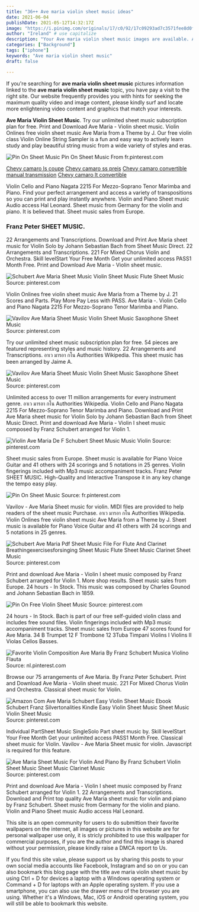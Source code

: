 ```yaml
---
title: "36++ Ave maria violin sheet music ideas"
date: 2021-06-04
publishDate: 2021-05-12T14:32:17Z
image: "https://i.pinimg.com/originals/17/c0/92/17c09293ad7c3571fee8d0fe72c25fe2.gif"
author: "Ireland" # use capitalize
description: "Your Ave maria violin sheet music images are available. Ave maria violin sheet music are a topic that is being searched for and liked by netizens now. You can Get the Ave maria violin sheet music files here. Download all royalty-free images."
categories: ["Background"]
tags: ["iphone"]
keywords: "Ave maria violin sheet music"
draft: false

---
```


If you're searching for **ave maria violin sheet music** pictures information linked to the **ave maria violin sheet music** topic, you have pay a visit to the right  site.  Our website frequently  provides you with  hints  for seeking  the maximum  quality video and image  content, please kindly surf and locate more enlightening video content and graphics  that match your interests.

**Ave Maria Violin Sheet Music**. Try our unlimited sheet music subscription plan for free. Print and Download Ave Maria - Violin sheet music. Violin Onlines free violin sheet music Ave Maria from a Theme by J. Our free violin class Violin Online String Sampler is a fun and easy way to actively learn study and play beautiful string music from a wide variety of styles and eras.

![Pin On Sheet Music](https://i.pinimg.com/originals/d0/b6/91/d0b6910d95afcc3ebd564ab5222d413c.jpg "Pin On Sheet Music")
Pin On Sheet Music From fr.pinterest.com

[Chevy camaro ls coupe](/chevy-camaro-ls-coupe/)
[Chevy camaro ss preis](/chevy-camaro-ss-preis/)
[Chevy camaro convertible manual transmission](/chevy-camaro-convertible-manual-transmission/)
[Chevy camaro lt convertible](/chevy-camaro-lt-convertible/)

Violin Cello and Piano Nagata 2215 For Mezzo-Soprano Tenor Marimba and Piano. Find your perfect arrangement and access a variety of transpositions so you can print and play instantly anywhere. Violin and Piano Sheet music Audio access Hal Leonard. Sheet music from Germany for the violin and piano. It is believed that. Sheet music sales from Europe.

### Franz Peter SHEET MUSIC.

22 Arrangements and Transcriptions. Download and Print Ave Maria sheet music for Violin Solo by Johann Sebastian Bach from Sheet Music Direct. 22 Arrangements and Transcriptions. 221 For Mixed Chorus Violin and Orchestra. Skill levelStart Your Free Month Get your unlimited access PASS1 Month Free. Print and Download Ave Maria - Violin sheet music.


![Schubert Ave Maria Sheet Music Violin Sheet Music Flute Sheet Music](https://i.pinimg.com/originals/0e/97/6a/0e976a20ad2f810ff99489d9c1830aea.png "Schubert Ave Maria Sheet Music Violin Sheet Music Flute Sheet Music")
Source: pinterest.com

Violin Onlines free violin sheet music Ave Maria from a Theme by J. 21 Scores and Parts. Play More Pay Less with PASS. Ave Maria -. Violin Cello and Piano Nagata 2215 For Mezzo-Soprano Tenor Marimba and Piano.

![Vavilov Ave Maria Sheet Music Violin Sheet Music Saxophone Sheet Music](https://i.pinimg.com/originals/fd/80/9c/fd809cefafc0d14bc977dfedeb69e086.png "Vavilov Ave Maria Sheet Music Violin Sheet Music Saxophone Sheet Music")
Source: pinterest.com

Try our unlimited sheet music subscription plan for free. 54 pieces are featured representing styles and music history. 22 Arrangements and Transcriptions. อาเว มารอา กโน Authorities Wikipedia. This sheet music has been arranged by Jaime A.

![Vavilov Ave Maria Sheet Music Violin Sheet Music Saxophone Sheet Music](https://i.pinimg.com/originals/15/d1/12/15d112ddbe0b7f6cca09dcd74e5e7114.png "Vavilov Ave Maria Sheet Music Violin Sheet Music Saxophone Sheet Music")
Source: pinterest.com

Unlimited access to over 11 million arrangements for every instrument genre. อาเว มารอา กโน Authorities Wikipedia. Violin Cello and Piano Nagata 2215 For Mezzo-Soprano Tenor Marimba and Piano. Download and Print Ave Maria sheet music for Violin Solo by Johann Sebastian Bach from Sheet Music Direct. Print and download Ave Maria - Violin I sheet music composed by Franz Schubert arranged for Violin 1.

![Violin Ave Maria De F Schubert Sheet Music Music Violin](https://i.pinimg.com/originals/24/9d/8b/249d8bf6fccea08eb816e170eb2e93a6.png "Violin Ave Maria De F Schubert Sheet Music Music Violin")
Source: pinterest.com

Sheet music sales from Europe. Sheet music is available for Piano Voice Guitar and 41 others with 24 scorings and 5 notations in 25 genres. Violin fingerings included with Mp3 music accompaniment tracks. Franz Peter SHEET MUSIC. High-Quality and Interactive Transpose it in any key change the tempo easy play.

![Pin On Sheet Music](https://i.pinimg.com/originals/d0/b6/91/d0b6910d95afcc3ebd564ab5222d413c.jpg "Pin On Sheet Music")
Source: fr.pinterest.com

Vavilov - Ave Maria Sheet music for violin. MIDI files are provided to help readers of the sheet music Purchase. อาเว มารอา กโน Authorities Wikipedia. Violin Onlines free violin sheet music Ave Maria from a Theme by J. Sheet music is available for Piano Voice Guitar and 41 others with 24 scorings and 5 notations in 25 genres.

![Schubert Ave Maria Pdf Sheet Music File For Flute And Clarinet Breathingexercisesforsinging Sheet Music Flute Sheet Music Clarinet Sheet Music](https://i.pinimg.com/originals/20/4d/e8/204de8fd83253ca75d17008fa16f1feb.gif "Schubert Ave Maria Pdf Sheet Music File For Flute And Clarinet Breathingexercisesforsinging Sheet Music Flute Sheet Music Clarinet Sheet Music")
Source: pinterest.com

Print and download Ave Maria - Violin I sheet music composed by Franz Schubert arranged for Violin 1. More shop results. Sheet music sales from Europe. 24 hours - In Stock. This music was composed by Charles Gounod and Johann Sebastian Bach in 1859.

![Pin On Free Violin Sheet Music](https://i.pinimg.com/originals/4b/fe/35/4bfe3580d29fd7d2e40d40cf0734691b.jpg "Pin On Free Violin Sheet Music")
Source: pinterest.com

24 hours - In Stock. Bach is part of our free self-guided violin class and includes free sound files. Violin fingerings included with Mp3 music accompaniment tracks. Sheet music sales from Europe 47 scores found for Ave Maria. 34 B Trumpet 12 F Trombone 12 3Tuba Timpani Violins I Violins II Violas Cellos Basses.

![Favorite Violin Composition Ave Maria By Franz Schubert Musica Violino Flauta](https://i.pinimg.com/originals/3c/a4/c0/3ca4c03b8cecc8ae5268aa9013849609.jpg "Favorite Violin Composition Ave Maria By Franz Schubert Musica Violino Flauta")
Source: nl.pinterest.com

Browse our 75 arrangements of Ave Maria. By Franz Peter Schubert. Print and Download Ave Maria - Violin sheet music. 221 For Mixed Chorus Violin and Orchestra. Classical sheet music for Violin.

![Amazon Com Ave Maria Schubert Easy Violin Sheet Music Ebook Schubert Franz Silvertonalities Kindle Easy Violin Sheet Music Sheet Music Violin Sheet Music](https://i.pinimg.com/originals/1d/52/7e/1d527e852a7aede57ab372192229cdf5.png "Amazon Com Ave Maria Schubert Easy Violin Sheet Music Ebook Schubert Franz Silvertonalities Kindle Easy Violin Sheet Music Sheet Music Violin Sheet Music")
Source: pinterest.com

Individual PartSheet Music SingleSolo Part sheet music by. Skill levelStart Your Free Month Get your unlimited access PASS1 Month Free. Classical sheet music for Violin. Vavilov - Ave Maria Sheet music for violin. Javascript is required for this feature.

![Ave Maria Sheet Music For Violin And Piano By Franz Schubert Violin Sheet Music Sheet Music Clarinet Music](https://i.pinimg.com/originals/17/c0/92/17c09293ad7c3571fee8d0fe72c25fe2.gif "Ave Maria Sheet Music For Violin And Piano By Franz Schubert Violin Sheet Music Sheet Music Clarinet Music")
Source: pinterest.com

Print and download Ave Maria - Violin I sheet music composed by Franz Schubert arranged for Violin 1. 22 Arrangements and Transcriptions. Download and Print top quality Ave Maria sheet music for violin and piano by Franz Schubert. Sheet music from Germany for the violin and piano. Violin and Piano Sheet music Audio access Hal Leonard.

This site is an open community for users to do submittion their favorite wallpapers on the internet, all images or pictures in this website are for personal wallpaper use only, it is stricly prohibited to use this wallpaper for commercial purposes, if you are the author and find this image is shared without your permission, please kindly raise a DMCA report to Us.

If you find this site value, please support us by sharing this posts to your own social media accounts like Facebook, Instagram and so on or you can also bookmark this blog page with the title ave maria violin sheet music by using Ctrl + D for devices a laptop with a Windows operating system or Command + D for laptops with an Apple operating system. If you use a smartphone, you can also use the drawer menu of the browser you are using. Whether it's a Windows, Mac, iOS or Android operating system, you will still be able to bookmark this website.
